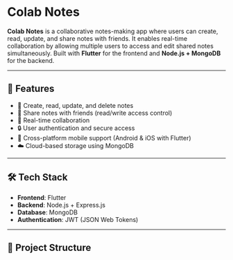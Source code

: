 # Colab Notes  

**Colab Notes** is a collaborative notes-making app where users can create, read, update, and share notes with friends. It enables real-time collaboration by allowing multiple users to access and edit shared notes simultaneously. Built with **Flutter** for the frontend and **Node.js + MongoDB** for the backend.  

---

## 🚀 Features  
- 📝 Create, read, update, and delete notes  
- 👥 Share notes with friends (read/write access control)  
- 🔄 Real-time collaboration  
- 🔒 User authentication and secure access  
- 📱 Cross-platform mobile support (Android & iOS with Flutter)  
- ☁️ Cloud-based storage using MongoDB  

---

## 🛠️ Tech Stack  
- **Frontend**: Flutter  
- **Backend**: Node.js + Express.js  
- **Database**: MongoDB  
- **Authentication**: JWT (JSON Web Tokens)  

---

## 📂 Project Structure  

